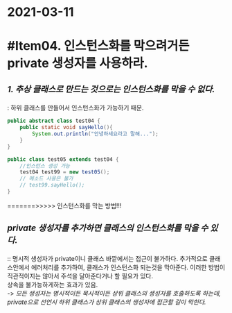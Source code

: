 # 2021-03-11

#Item04. 인스턴스화를 막으려거든 private 생성자를 사용하라.
========================================================

### *_<h3>1. 추상 클래스로 만드는 것으로는 인스턴스화를 막을 수 없다.</h3>_*
 : 하위 클래스를 만들어서 인스턴스화가 가능하기 때문.

```java
public abstract class test04 {
    public static void sayHello(){
        System.out.println("안녕하세요라고 말해...");
    }
}

public class test05 extends test04 {
    //인스턴스 생성 가능
    test04 test99 = new test05();
    // 메소드 사용은 불가
    // test99.sayHello();
}
```
=======>>>>> 인스턴스화를 막는 방법!!!
### *_<h3>private 생성자를 추가하면 클래스의 인스턴스화를 막을 수 있다.</h3>_*
:: 명시적 생성자가 private이니 클래스 바깥에서는 접근이 불가하다.
추가적으로 클래스안에서 에러처리를 추가하여, 클래스가 인스턴스화 되는것을 막아준다.
이러한 방법이 직관적이지는 않아서 주석을 달아준다거나 할 필요가 있다.  
상속을 불가능하게하는 효과가 있음.  
-> *_모든 생성자는 명시적이든 묵시적이든 상위 클래스의 생성자를 호출하도록 하는데,
private으로 선언시 하위 클래스가 상위 클래스의 생성자에 접근할 길이 막힌다._*








